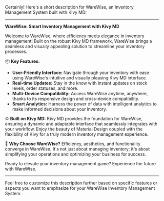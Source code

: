 Certainly! Here's a short description for WareWise, an Inventory Management System built with Kivy MD:

---

**WareWise: Smart Inventory Management with Kivy MD**

Welcome to WareWise, where efficiency meets elegance in inventory management! Built on the robust Kivy MD framework, WareWise brings a seamless and visually appealing solution to streamline your inventory processes.

📦 **Key Features:**
- **User-Friendly Interface:** Navigate through your inventory with ease using WareWise's intuitive and visually pleasing Kivy MD interface.
- **Real-time Updates:** Stay in the know with instant updates on stock levels, order statuses, and more.
- **Multi-Device Compatibility:** Access WareWise anytime, anywhere, thanks to its responsive design and cross-device compatibility.
- **Smart Analytics:** Harness the power of data with intelligent analytics to make informed decisions about your inventory.

⚙️ **Built on Kivy MD:**
Kivy MD provides the foundation for WareWise, ensuring a dynamic and adaptable interface that seamlessly integrates with your workflow. Enjoy the beauty of Material Design coupled with the flexibility of Kivy for a truly modern inventory management experience.

🚀 **Why Choose WareWise?**
Efficiency, aesthetics, and functionality converge in WareWise. It's not just about managing inventory; it's about simplifying your operations and optimizing your business for success.

Ready to elevate your inventory management game? Experience the future with WareWise.

---

Feel free to customize this description further based on specific features or aspects you want to emphasize for your WareWise Inventory Management System.
